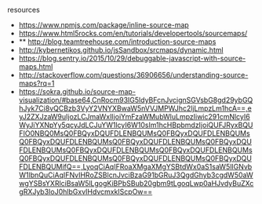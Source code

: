 


resources

 - https://www.npmjs.com/package/inline-source-map
 - https://www.html5rocks.com/en/tutorials/developertools/sourcemaps/
 - ** http://blog.teamtreehouse.com/introduction-source-maps
 - http://kybernetikos.github.io/jsSandbox/srcmaps/dynamic.html
 - https://blog.sentry.io/2015/10/29/debuggable-javascript-with-source-maps.html
 - http://stackoverflow.com/questions/36906656/understanding-source-maps?rq=1
 - https://sokra.github.io/source-map-visualization/#base64,CnRocm93IG5ldyBFcnJvcignSGVsbG8gd29ybGQhJyk7Ci8vQCBzb3VyY2VNYXBwaW5nVVJMPWJhc2ljLmpzLm1hcA==,eyJ2ZXJzaW9uIjozLCJmaWxlIjoiYmFzaWMubWluLmpzIiwic291cmNlcyI6WyJiYXNpYy5qcyJdLCJuYW1lcyI6W10sIm1hcHBpbmdzIjoiQUFJRyxBQUFIO0NBQ0MsQ0FBQyxDQUFDLENBQUMsQ0FBQyxDQUFDLENBQUMsQ0FBQyxDQUFDLENBQUMsQ0FBQyxDQUFDLENBQUMsQ0FBQyxDQUFDLENBQUMsQ0FBQyxDQUFDLENBQUMsQ0FBQyxDQUFDLENBQUMsQ0FBQyxDQUFDLENBQUMsQ0FBQyxDQUFDLENBQUMsQ0FBQyxDQUFDLENBQUMifQ==,LyoqCiAqIFRoaXMgaXMgYSBtdWx0aS1saW5lIGNvbW1lbnQuCiAqIFNvIHRoZSBlcnJvciBzaG91bGRuJ3QgdGhyb3cgdW50aWwgYSBsYXRlciBsaW5lLgogKiBPbSBub20gbm9tLgoqLwp0aHJvdyBuZXcgRXJyb3IoJ0hlbGxvIHdvcmxkIScpOw==